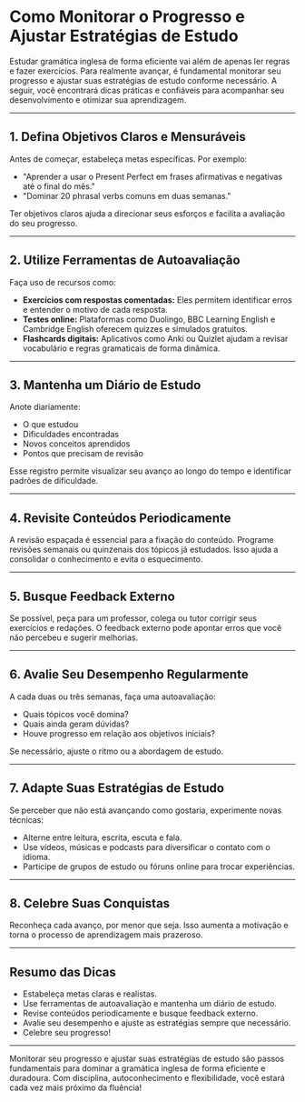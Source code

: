 
# Como Monitorar o Progresso e Ajustar Estratégias de Estudo

Estudar gramática inglesa de forma eficiente vai além de apenas ler regras e fazer exercícios. Para realmente avançar, é fundamental monitorar seu progresso e ajustar suas estratégias de estudo conforme necessário. A seguir, você encontrará dicas práticas e confiáveis para acompanhar seu desenvolvimento e otimizar sua aprendizagem.

---

## 1. **Defina Objetivos Claros e Mensuráveis**

Antes de começar, estabeleça metas específicas. Por exemplo:
- "Aprender a usar o Present Perfect em frases afirmativas e negativas até o final do mês."
- "Dominar 20 phrasal verbs comuns em duas semanas."

Ter objetivos claros ajuda a direcionar seus esforços e facilita a avaliação do seu progresso.

---

## 2. **Utilize Ferramentas de Autoavaliação**

Faça uso de recursos como:
- **Exercícios com respostas comentadas:** Eles permitem identificar erros e entender o motivo de cada resposta.
- **Testes online:** Plataformas como Duolingo, BBC Learning English e Cambridge English oferecem quizzes e simulados gratuitos.
- **Flashcards digitais:** Aplicativos como Anki ou Quizlet ajudam a revisar vocabulário e regras gramaticais de forma dinâmica.

---

## 3. **Mantenha um Diário de Estudo**

Anote diariamente:
- O que estudou
- Dificuldades encontradas
- Novos conceitos aprendidos
- Pontos que precisam de revisão

Esse registro permite visualizar seu avanço ao longo do tempo e identificar padrões de dificuldade.

---

## 4. **Revisite Conteúdos Periodicamente**

A revisão espaçada é essencial para a fixação do conteúdo. Programe revisões semanais ou quinzenais dos tópicos já estudados. Isso ajuda a consolidar o conhecimento e evita o esquecimento.

---

## 5. **Busque Feedback Externo**

Se possível, peça para um professor, colega ou tutor corrigir seus exercícios e redações. O feedback externo pode apontar erros que você não percebeu e sugerir melhorias.

---

## 6. **Avalie Seu Desempenho Regularmente**

A cada duas ou três semanas, faça uma autoavaliação:
- Quais tópicos você domina?
- Quais ainda geram dúvidas?
- Houve progresso em relação aos objetivos iniciais?

Se necessário, ajuste o ritmo ou a abordagem de estudo.

---

## 7. **Adapte Suas Estratégias de Estudo**

Se perceber que não está avançando como gostaria, experimente novas técnicas:
- Alterne entre leitura, escrita, escuta e fala.
- Use vídeos, músicas e podcasts para diversificar o contato com o idioma.
- Participe de grupos de estudo ou fóruns online para trocar experiências.

---

## 8. **Celebre Suas Conquistas**

Reconheça cada avanço, por menor que seja. Isso aumenta a motivação e torna o processo de aprendizagem mais prazeroso.

---

## **Resumo das Dicas**

- Estabeleça metas claras e realistas.
- Use ferramentas de autoavaliação e mantenha um diário de estudo.
- Revise conteúdos periodicamente e busque feedback externo.
- Avalie seu desempenho e ajuste as estratégias sempre que necessário.
- Celebre seu progresso!

---

Monitorar seu progresso e ajustar suas estratégias de estudo são passos fundamentais para dominar a gramática inglesa de forma eficiente e duradoura. Com disciplina, autoconhecimento e flexibilidade, você estará cada vez mais próximo da fluência!
```
